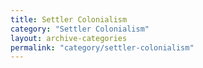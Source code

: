 ```yaml
---
title: Settler Colonialism
category: "Settler Colonialism"
layout: archive-categories
permalink: "category/settler-colonialism"
---
```

